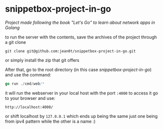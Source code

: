 # snippetbox-project-in-go


*Project made following the book "Let's Go" to learn about network apps in Golang*


to run the server with the contents, save the archives of the project through a git clone
```
git clone git@github.com:jean0t/snippetbox-project-in-go.git
```
or simply install the zip that git offers


After that,
go to the root directory (in this case *snippetbox-project-in-go*)
and use the command:
```go
go run ./cmd/web/*
```

it will run the webserver in your local host with the port `:4000` 
to access it go to your browser and use:
```
http://localhost:4000/
```
or shift localhost by `127.0.0.1` which ends up being the same
just one being from ipv4 pattern while the other is a name :)
